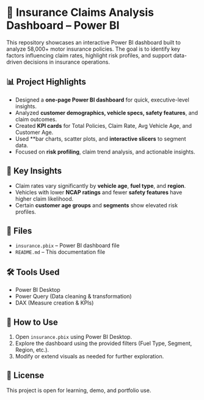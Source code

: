 # 🚗 Insurance Claims Analysis Dashboard – Power BI

This repository showcases an interactive Power BI dashboard built to analyze 58,000+ motor insurance policies. The goal is to identify key factors influencing claim rates, highlight risk profiles, and support data-driven decisions in insurance operations.

## 📊 Project Highlights

- Designed a **one-page Power BI dashboard** for quick, executive-level insights.
- Analyzed **customer demographics, vehicle specs, safety features**, and claim outcomes.
- Created **KPI cards** for Total Policies, Claim Rate, Avg Vehicle Age, and Customer Age.
- Used **bar charts, scatter plots, and **interactive slicers** to segment data.
- Focused on **risk profiling**, claim trend analysis, and actionable insights.

## 🧠 Key Insights

- Claim rates vary significantly by **vehicle age**, **fuel type**, and **region**.
- Vehicles with lower **NCAP ratings** and fewer **safety features** have higher claim likelihood.
- Certain **customer age groups** and **segments** show elevated risk profiles.

## 📁 Files

- `insurance.pbix` – Power BI dashboard file  
- `README.md` – This documentation file

## 🛠️ Tools Used

- Power BI Desktop  
- Power Query (Data cleaning & transformation)  
- DAX (Measure creation & KPIs)

## 📌 How to Use

1. Open `insurance.pbix` using Power BI Desktop.
2. Explore the dashboard using the provided filters (Fuel Type, Segment, Region, etc.).
3. Modify or extend visuals as needed for further exploration.

## 📃 License

This project is open for learning, demo, and portfolio use.
